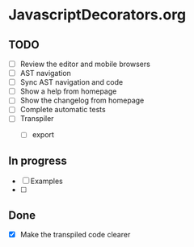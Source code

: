 # JavascriptDecorators.org


## TODO

- [ ] Review the editor and mobile browsers
- [ ] AST navigation
- [ ] Sync AST navigation and code
- [ ] Show a help from homepage
- [ ] Show the changelog from homepage
- [ ] Complete automatic tests
- [ ] Transpiler
  - [ ] export


## In progress

- [ ] Examples
- [ ] 

## Done

- [X] Make the transpiled code clearer

